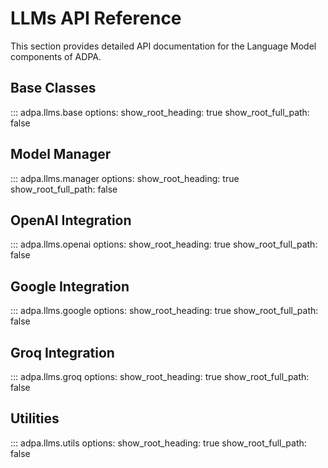 # LLMs API Reference

This section provides detailed API documentation for the Language Model components of ADPA.

## Base Classes

::: adpa.llms.base
    options:
      show_root_heading: true
      show_root_full_path: false

## Model Manager

::: adpa.llms.manager
    options:
      show_root_heading: true
      show_root_full_path: false

## OpenAI Integration

::: adpa.llms.openai
    options:
      show_root_heading: true
      show_root_full_path: false

## Google Integration

::: adpa.llms.google
    options:
      show_root_heading: true
      show_root_full_path: false

## Groq Integration

::: adpa.llms.groq
    options:
      show_root_heading: true
      show_root_full_path: false

## Utilities

::: adpa.llms.utils
    options:
      show_root_heading: true
      show_root_full_path: false
